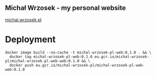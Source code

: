 ## Michał Wrzosek - my personal website

[michal.wrzosek.pl](http://michal.wrzosek.pl)


# Deployment

```
docker image build --no-cache -t michal-wrzosek-pl-web:0.1.0 . && \
  docker tag michal-wrzosek-pl-web:0.1.0 eu.gcr.io/michal-wrzosek-pl/michal-wrzosek-pl-web-web:0.1.0 && \
  docker push eu.gcr.io/michal-wrzosek-pl/michal-wrzosek-pl-web-web:0.1.0
```
